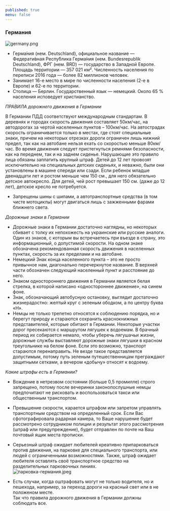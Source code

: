 ```yaml
---
published: true
menu: false
---
```

### Германия
![germany.png]({{site.baseurl}}images/germany.png)

- Герма́ния (нем. Deutschland), официальное название — Федерати́вная Респу́блика Герма́ния (нем. Bundesrepublik Deutschland), ФРГ (нем. BRD) — государство в Западной Европе. Площадь территории — 357 021 км². Численность населения по переписи 2016 года — более 82 миллионов человек.
- Занимает 16-е место в мире по численности населения (2-е в Европе) и 62-е по территории.
- Столица — Берлин. Государственный язык — немецкий. Около 65 % населения исповедует христианство.  
 
 _ПРАВИЛА дорожнего движения в Германии_  
   
В Германии ПДД соответствуют международным стандартам. В деревнях и городах скорость движения составляет 50км/час, на автодорогах за чертой населенных пунктов – 100км/час. На автострадах скорость ограничивается только в местах, где стоят специальные знаки, причем на некоторых отрезках дороги ограничен лишь нижний предел, так как на автобане нельзя ехать со скоростью меньше 80км/час. Во время движения следует пристегнуться ремнями безопасности, как на переднем, так и на заднем сиденье. Нарушающие это правило лица обязаны заплатить крупный штраф. Детей до 12 лет провозят исключительно на специальных детских сиденьях, и неважно, были они установлены в машине спереди или сзади. Если ребенок младше двенадцати лет и ростом меньше чем 150 см., для него обязательно детское автокресло. Для детей, чей рост превышает 150 см. (даже до 12 лет), детское кресло не потребуется.  
  
- Запрещены шины с шипами, а автотранспортные средства (в том чисте мотоциклы) могут двигаться лишь с зажженными фарами ближнего света.  
  
_Дорожные знаки в Германии_  
  
- Дорожные знаки в Германии достаточно наглядны, но некоторых сбивает с толку их непохожесть на украинские или русские аналоги. Один из знаков, с которым вы встречаетесь при въезде в страну, это информационный, о допустимой скорости. На одном знаке обозначена рекомендованная скорость движения в населенных пунктах, скорость за их пределами и на автобане.  
- Немецкий Знак конца населенного пункта – это не просто привычное нам, диагонально перечеркнутое название. В верхней части обозначен следующий населенный пункт и расстояние до него.  
- Знаком одностороннего движения в Германии является белая стрелка, в которой написано «одностороннее движение», на синем фоне.  
- Знак, обозначающий автобусную остановку, выглядит достаточно жизнерадостно: желтый круг с зеленым ободком, а по центру буква «Н».  
- Немцы не только трепетно относятся к соблюдению порядка, но и берегут природу и стараются сохранить краснокнижных представителей, которые обитают в Германии. Некоторые участки дорог пресекаются с маршрутом лягушек к водоемам. В брачный период их собирается немало, чтобы уберечь лягушачьи жизни, дорожные службы выставляют дорожные знаки лягушки в красном треугольнике на белом фоне. Если это возможно, транспорт стараются перенаправить. Не везде такое представляется допустимым, потому путь зеленым путешественницам преграждают защитными сетками, а вечером «добычу» относят к водоему.  

_Какие штрафы есть в Германии?_  

- Вождение в нетрезвом состоянии (больше 0,5 промилле) строго запрещено, потому после вечеринки законопослушные немцы предпочитают не рисковать и воспользоваться такси или общественным транспортом.  
- Превышение скорости, карается штрафом или запретом управлять транспортным средством на определенный срок. Если Вас сфотографировала радарная камера, то Ваше нарушение будет рассмотрено сотрудником полиции и результат этого рассмотрения (штраф или предупреждение), будет отправлен по почте на Ваш почтовый ящик места прописки.  
- Серьезный штраф ожидает любителей креативно припарковаться против движения, на парковке для специального транспорта, или людей с ограниченными возможностями. Также, штраф ожидает любителя оставлять своё транспортное средство на разделительных парковочных линиях.  
![парковка-германия.jpeg]({{site.baseurl}}images/парковка-германия.jpeg)  

- Есть случаи, когда оштрафовать могут не только водителя, но и пешехода, например, за переход дороги на красный свет или в не положеном месте.  
Так что правила дорожного движения в Германии должны соблюдать все.
